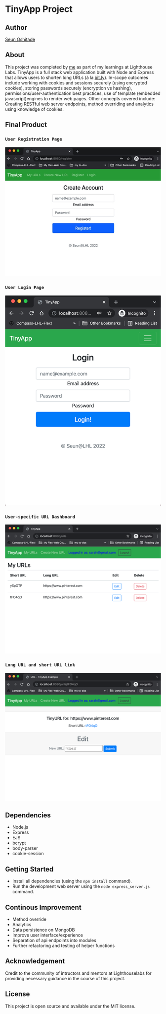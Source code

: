 # TinyApp Project

## Author
[Seun Oshitade](https://www.linkedin.com/in/seun-oshitade-53001120b/)

## About
This project was completed by [me](https://www.linkedin.com/in/seun-oshitade-53001120b/) as part of my learnings at Lighthouse Labs. TinyApp is a full stack web application built with Node and Express that allows users to shorten long URLs (à la [bit.ly](https://bitly.com/)). In-scope outcomes include working with cookies and sessions securely (using encrypted cookies), storing passwords securely (encryption vs hashing), permissions/user-authentication best practices, use of template (embedded javascript)engines to render web pages. Other concepts covered include: Creating RESTful web server endpoints, method overriding and analytics using knowledge of cookies.

## Final Product
### `User Registration Page`
!["User Registration Page"](./public/images/create-account.png)

### `User Login Page`
!["User Login Page"](./public/images/login.png)

### `User-specific URL Dashboard`
!["User-specific URL Dashboard"](./public/images/urls.png)

### `Long URL and short URL link`
!["Long URL and short URL link"](./public/images/editURL.png)

## Dependencies

- Node.js
- Express
- EJS
- bcrypt
- body-parser
- cookie-session


## Getting Started

- Install all dependencies (using the `npm install` command).
- Run the development web server using the `node express_server.js` command.

## Continous Improvement
* Method override
* Analytics
* Data persistence on MongoDB
* Improve user interface/experience
* Separation of api endpoints into modules
* Further refactoring and testing of helper functions

## Acknowledgement
Credit to the community of intructors and mentors at Lighthouselabs for providing necessary guidance in the course of this project.

## License
This project is open source and available under the MIT license.